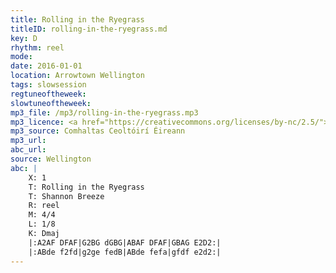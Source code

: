 ```yaml
---
title: Rolling in the Ryegrass
titleID: rolling-in-the-ryegrass.md
key: D
rhythm: reel
mode:
date: 2016-01-01
location: Arrowtown Wellington
tags: slowsession
regtuneoftheweek:
slowtuneoftheweek:
mp3_file: /mp3/rolling-in-the-ryegrass.mp3
mp3_licence: <a href="https://creativecommons.org/licenses/by-nc/2.5/">CC-BY-NC-2.5</a>
mp3_source: Comhaltas Ceoltóirí Éireann
mp3_url:
abc_url:
source: Wellington
abc: |
    X: 1
    T: Rolling in the Ryegrass
    T: Shannon Breeze
    R: reel
    M: 4/4
    L: 1/8
    K: Dmaj
    |:A2AF DFAF|G2BG dGBG|ABAF DFAF|GBAG E2D2:|
    |:ABde f2fd|g2ge fedB|ABde fefa|gfdf e2d2:|
---
```

